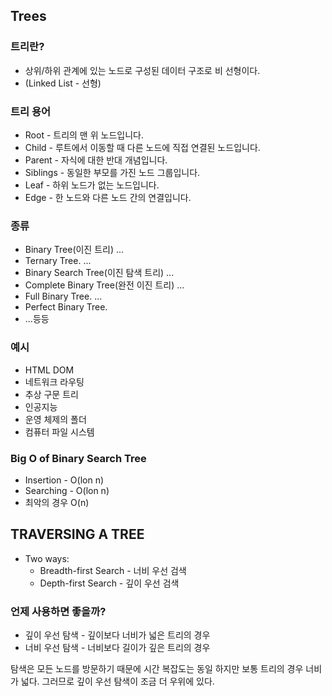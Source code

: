 ## Trees

### 트리란?

- 상위/하위 관계에 있는 노드로 구성된 데이터 구조로 비 선형이다.
- (Linked List - 선형)

### 트리 용어

- Root - 트리의 맨 위 노드입니다.
- Child - 루트에서 이동할 때 다른 노드에 직접 연결된 노드입니다.
- Parent - 자식에 대한 반대 개념입니다.
- Siblings - 동일한 부모를 가진 노드 그룹입니다.
- Leaf - 하위 노드가 없는 노드입니다.
- Edge - 한 노드와 다른 노드 간의 연결입니다.

### 종류

- Binary Tree(이진 트리) ...
- Ternary Tree. ...
- Binary Search Tree(이진 탐색 트리) ...
- Complete Binary Tree(완전 이진 트리) ...
- Full Binary Tree. ...
- Perfect Binary Tree.
- ...등등

### 예시

- HTML DOM
- 네트워크 라우팅
- 추상 구문 트리
- 인공지능
- 운영 체제의 폴더
- 컴퓨터 파일 시스템

### Big O of Binary Search Tree

- Insertion - O(lon n)
- Searching - O(lon n)
- 최악의 경우 O(n)

## TRAVERSING A TREE

- Two ways:
  - Breadth-first Search - 너비 우선 검색
  - Depth-first Search - 깊이 우선 검색

### 언제 사용하면 좋을까?

- 깊이 우선 탐색 - 깊이보다 너비가 넓은 트리의 경우
- 너비 우선 탐색 - 너비보다 길이가 깊은 트리의 경우

탐색은 모든 노드를 방문하기 때문에 시간 복잡도는 동일 하지만 보통 트리의 경우 너비가 넓다.
그러므로 깊이 우선 탐색이 조금 더 우위에 있다.
